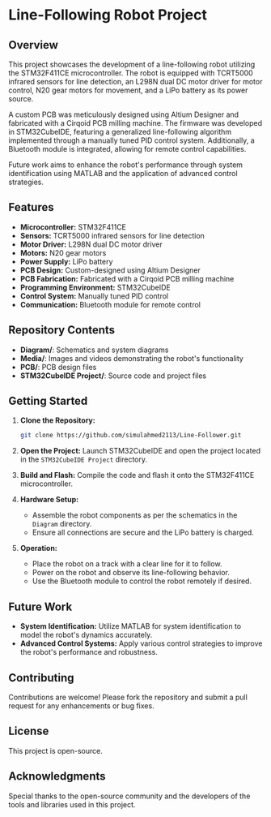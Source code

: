 # Line-Following Robot Project

## Overview

This project showcases the development of a line-following robot utilizing the STM32F411CE microcontroller. The robot is equipped with TCRT5000 infrared sensors for line detection, an L298N dual DC motor driver for motor control, N20 gear motors for movement, and a LiPo battery as its power source.

A custom PCB was meticulously designed using Altium Designer and fabricated with a Cirqoid PCB milling machine. The firmware was developed in STM32CubeIDE, featuring a generalized line-following algorithm implemented through a manually tuned PID control system. Additionally, a Bluetooth module is integrated, allowing for remote control capabilities.

Future work aims to enhance the robot's performance through system identification using MATLAB and the application of advanced control strategies.

## Features

- **Microcontroller:** STM32F411CE
- **Sensors:** TCRT5000 infrared sensors for line detection
- **Motor Driver:** L298N dual DC motor driver
- **Motors:** N20 gear motors
- **Power Supply:** LiPo battery
- **PCB Design:** Custom-designed using Altium Designer
- **PCB Fabrication:** Fabricated with a Cirqoid PCB milling machine
- **Programming Environment:** STM32CubeIDE
- **Control System:** Manually tuned PID control
- **Communication:** Bluetooth module for remote control

## Repository Contents

- **Diagram/**: Schematics and system diagrams
- **Media/**: Images and videos demonstrating the robot's functionality
- **PCB/**: PCB design files
- **STM32CubeIDE Project/**: Source code and project files

## Getting Started

1. **Clone the Repository:**
   ```bash
   git clone https://github.com/simulahmed2113/Line-Follower.git
   ```

2. **Open the Project:**
   Launch STM32CubeIDE and open the project located in the `STM32CubeIDE Project` directory.

3. **Build and Flash:**
   Compile the code and flash it onto the STM32F411CE microcontroller.

4. **Hardware Setup:**
   - Assemble the robot components as per the schematics in the `Diagram` directory.
   - Ensure all connections are secure and the LiPo battery is charged.

5. **Operation:**
   - Place the robot on a track with a clear line for it to follow.
   - Power on the robot and observe its line-following behavior.
   - Use the Bluetooth module to control the robot remotely if desired.

## Future Work

- **System Identification:** Utilize MATLAB for system identification to model the robot's dynamics accurately.
- **Advanced Control Systems:** Apply various control strategies to improve the robot's performance and robustness.

## Contributing

Contributions are welcome! Please fork the repository and submit a pull request for any enhancements or bug fixes.

## License
This project is open-source.


## Acknowledgments

Special thanks to the open-source community and the developers of the tools and libraries used in this project.

